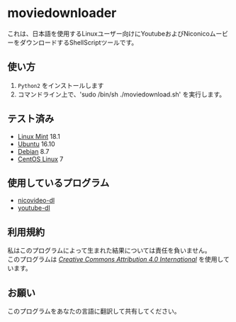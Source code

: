 # moviedownloader
これは、日本語を使用するLinuxユーザー向けにYoutubeおよびNiconicoムービーをダウンロードするShellScriptツールです。
## 使い方
1. `Python2` をインストールします 
2. コマンドライン上で、'sudo /bin/sh ./moviedownload.sh' を実行します。
## テスト済み
* [Linux Mint](https://linuxmint.com) 18.1
* [Ubuntu](https://ubuntu.com) 16.10
* [Debian](http://www.debian.org) 8.7
* [CentOS Linux](http://centos.org/) 7
## 使用しているプログラム
* [nicovideo-dl](http://sourceforge.jp/projects/nicovideo-dl/)
* [youtube-dl](http://yt-dl.org/)
## 利用規約
私はこのプログラムによって生まれた結果については責任を負いません。  
このプログラムは *[Creative Commons Attribution 4.0 International](https://creativecommons.org/licenses/by/4.0/)* を使用しています。
## お願い
このプログラムをあなたの言語に翻訳して共有してください。  
